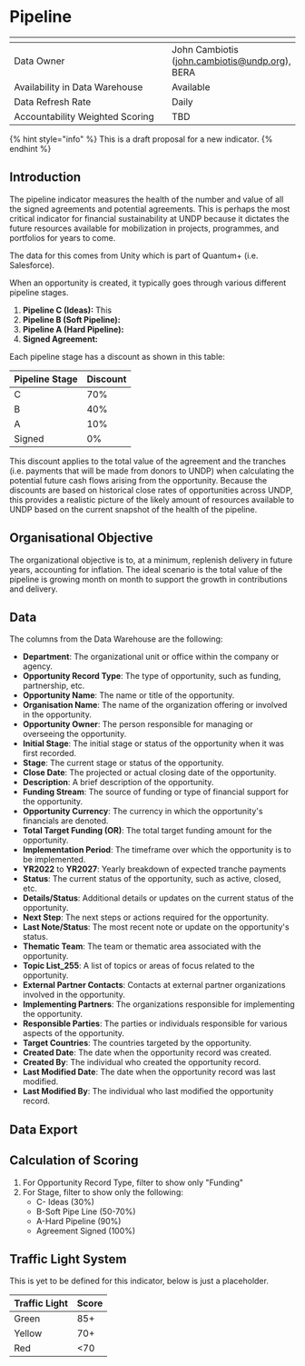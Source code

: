 # Pipeline

<table data-header-hidden><thead><tr><th width="289"></th><th></th></tr></thead><tbody><tr><td>Data Owner</td><td>John Cambiotis (<a href="mailto:john.cambiotis@undp.org">john.cambiotis@undp.org</a>), BERA</td></tr><tr><td>Availability in Data Warehouse</td><td>Available</td></tr><tr><td>Data Refresh Rate</td><td>Daily</td></tr><tr><td>Accountability Weighted Scoring</td><td>TBD</td></tr></tbody></table>

{% hint style="info" %}
This is a draft proposal for a new indicator.&#x20;
{% endhint %}

## Introduction

The pipeline indicator measures the health of the number and value of all the signed agreements and potential agreements. This is perhaps the most critical indicator for financial sustainability at UNDP because it dictates the future resources available for mobilization in projects, programmes, and portfolios for years to come. 

The data for this comes from Unity which is part of Quantum+ (i.e. Salesforce).

When an opportunity is created, it typically goes through various different pipeline stages. 

1. **Pipeline C (Ideas):** This 
2. **Pipeline B (Soft Pipeline):**
3. **Pipeline A (Hard Pipeline):**
4. **Signed Agreement:** 

Each pipeline stage has a discount as shown in this table:

| Pipeline Stage  | Discount |
| --------------- | ----- |
| C           | 70%   |
| B          | 40%   |
| A          | 10%   |
| Signed             | 0%   |


This discount applies to the total value of the agreement and the tranches (i.e. payments that will be made from donors to UNDP) when calculating the potential future cash flows arising from the opportunity. Because the discounts are based on historical close rates of opportunities across UNDP, this provides a realistic picture of the likely amount of resources available to UNDP based on the current snapshot of the health of the pipeline.


## Organisational Objective

The organizational objective is to, at a minimum, replenish delivery in future years, accounting for inflation. The ideal scenario is the total value of the pipeline is growing month on month to support the growth in contributions and delivery.


## Data

The columns from the Data Warehouse are the following:

* **Department**: The organizational unit or office within the company or agency.
* **Opportunity Record Type**: The type of opportunity, such as funding, partnership, etc.
* **Opportunity Name**: The name or title of the opportunity.
* **Organisation Name**: The name of the organization offering or involved in the opportunity.
* **Opportunity Owner**: The person responsible for managing or overseeing the opportunity.
* **Initial Stage**: The initial stage or status of the opportunity when it was first recorded.
* **Stage**: The current stage or status of the opportunity.
* **Close Date**: The projected or actual closing date of the opportunity.
* **Description**: A brief description of the opportunity.
* **Funding Stream**: The source of funding or type of financial support for the opportunity.
* **Opportunity Currency**: The currency in which the opportunity's financials are denoted.
* **Total Target Funding (OR)**: The total target funding amount for the opportunity.
* **Implementation Period**: The timeframe over which the opportunity is to be implemented.
* **YR2022** to **YR2027**: Yearly breakdown of expected tranche payments
* **Status**: The current status of the opportunity, such as active, closed, etc.
* **Details/Status**: Additional details or updates on the current status of the opportunity.
* **Next Step**: The next steps or actions required for the opportunity.
* **Last Note/Status**: The most recent note or update on the opportunity's status.
* **Thematic Team**: The team or thematic area associated with the opportunity.
* **Topic List\_255**: A list of topics or areas of focus related to the opportunity.
* **External Partner Contacts**: Contacts at external partner organizations involved in the opportunity.
* **Implementing Partners**: The organizations responsible for implementing the opportunity.
* **Responsible Parties**: The parties or individuals responsible for various aspects of the opportunity.
* **Target Countries**: The countries targeted by the opportunity.
* **Created Date**: The date when the opportunity record was created.
* **Created By**: The individual who created the opportunity record.
* **Last Modified Date**: The date when the opportunity record was last modified.
* **Last Modified By**: The individual who last modified the opportunity record.


## Data Export

## Calculation of Scoring


1. For Opportunity Record Type, filter to show only "Funding"
2. For Stage, filter to show only the following:
   * C- Ideas (30%)
   * B-Soft Pipe Line (50-70%)
   * A-Hard Pipeline (90%)
   * Agreement Signed (100%)



## Traffic Light System

This is yet to be defined for this indicator, below is just a placeholder. 

| Traffic Light | Score |
| ------------- | ----- |
| Green         | 85+   |
| Yellow        | 70+   |
| Red           | <70   |

